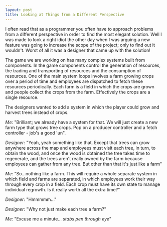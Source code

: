 ```yaml
---
layout: post
title: Looking at Things from a Different Perspective
---
```


I often read that as a programmer you often have to approach problems from a different perspective in order to find the most elegant solution. Well I was made to look a right idiot the other day when I was arguing a new feature was going to increase the scope of the project; only to find out it wouldn't. Worst of all it was a designer that came up with the solution!

The game we are working on has many complex systems built from components. In the game components control the generation of resources, the trading and transporting of resources and the consumption of resources. One of the main system loops involves a farm growing crops over a period of time and employees are dispatched to fetch these resources periodically. Each farm is a field in which the crops are grown and people collect the crops from the farm. Effectively the crops are a single resource.

The designers wanted to add a system in which the player could grow and harvest trees instead of crops.

*Me:* "Brilliant; we already have a system for that. We will just create a new farm type that grows tree crops. Pop on a producer controller and a fetch controller - job's a good 'un".

*Designer:* "Yeah, yeah something like that. Except that trees can grow anywhere across the map and employees must visit each tree, in turn, to obtain the wood, and once the wood is obtained the tree takes time to regenerate, and the trees aren't really owned by the farm because employees can gather from any tree. But other than that it's just like a farm"

*Me:* "So...nothing like a farm. This will require a whole separate system in which field and farms are separated, in which employees work their way through every crop in a field. Each crop must have its own state to manage individual regrowth. Is it really worth all the extra time?"

*Designer:*  "Hmmmmm..."

*Designer:* "Why not just make each tree a farm?"

*Me:* "Excuse me a minute... *stabs pen through eye*"